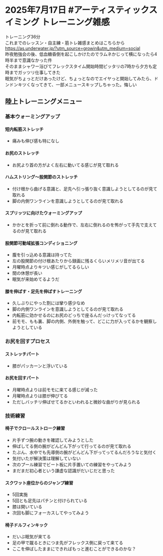 # 2025年7月17日 #アーティスティックスイミング トレーニング雑感
トレーニング36分  
これまでのレッスン・自主練・筋トレ雑感まとめはこちらから  
https://as.underwater.jp/?utm_source=growin&utm_medium=social  
昨夜勉強会の後、低血糖昏倒を起こしかけたのでラムネかじって横になったら4時半まで意識なかった件  
そのままシャワー浴びてフレックスタイム開始時間ピッタリの7時から夕方も定時までガッツリ仕事してきた  
眠気がちょっとだけあったけど、ちょっとなのでエイヤっと開始してみたら、ドンドンキツくなってきて、一部メニュースキップしちゃった。悔しい    
## 陸上トレーニングメニュー
### 基本ウォーミングアップ
#### 短内転筋ストレッチ
- 痛みも伸び感も特になし
#### お尻のストレッチ
- お尻より首の方がよく左右に動いてる感じが見て取れる
#### ハムストリング～股関節のストレッチ
- 付け根から曲げる意識と、足先へ引っ張り抜く意識しようとしてるのが見て取れる
- 脚の内側ワンラインを意識しようとしてるのが見て取れる
#### スプリッツに向けたウォーミングアップ
- かかとを折って前に倒れる動作で、左右に倒れるのを怖がって手先で支えてるのが見て取れる
#### 股関節可動域拡張コンディショニング
- 腹を引っ込める意識は持ってた
- 左の股関節の付け根あたりから録画に残るくらいメリメリ音が出てる
- 月曜時点よりキツい感じがしてるらしい
- 間の休憩が長い
- 眠気が来始めてるようだ
#### 膝を伸ばす・足先を伸ばすトレーニング
- 久しぶりにやった割には攣り感少なめ
- 脚の内側ワンラインを意識しようとしてるのが見て取れる
- 内転筋に効かせるのにお尻のどっちで座るんだっけってなってる
- 前モモ、もも裏、脚の内側、外側を触って、どこに力が入ってるかを観察しようとしている

### お尻を回すプロセス
#### ストレッチパート
- 膝がパッカーンと浮いている
#### お尻を回すパート
- 月曜時点よりは前モモに来てる感じが減った
- 月曜時点よりは膝が伸びてる
- ただしバッチリ伸ばせてるかといわれると微妙な曲がりが見られる

### 技術練習

#### 椅子でクロールストローク練習
- 片手ずつ腕の動きを確認してみようとした
- 伸ばしてる側の腕がどんどん下がって行ってるのが見て取れる
- たぶん、水中でも先導側の腕がどんどん下がってってるんだろうなと気付く
- 気付いたが解決策は理解していない
- 次のプール練習でビート板に片手置いての練習をやってみよう
- まだまだ初心者という謙虚な認識がだいじだと思った

#### スクワット座位からのジャンプ練習
- 5回実施
- 5回とも足先はパチンと付けられている
- 膝は開いている
- 次回も脚にフォーカスしてやってみよう

#### 椅子ドルフィンキック
- だいぶ眠気が来てる
- 足の甲で蹴るときにつま先がフレックス側に戻って来てる
- ここを伸ばしたままにできればもっと進むことができるのかな？
